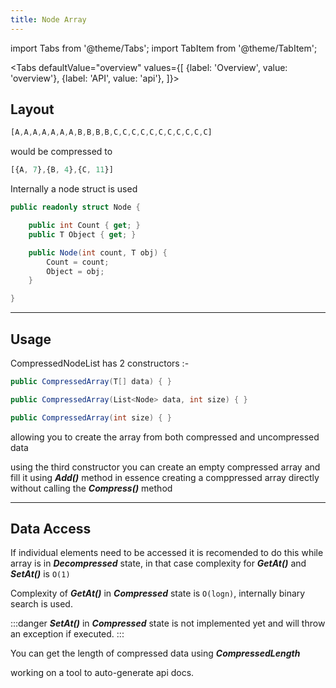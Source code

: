 ```yaml
---
title: Node Array
---
```


import Tabs from '@theme/Tabs';
import TabItem from '@theme/TabItem';

<Tabs
  defaultValue="overview"
  values={[
    {label: 'Overview', value: 'overview'},
    {label: 'API', value: 'api'},
  ]}>
<TabItem value="overview">

## Layout

```javascript title="Uncompressed Array"
[A,A,A,A,A,A,A,B,B,B,B,C,C,C,C,C,C,C,C,C,C,C]
```

would be compressed to

```javascript title="CompressedNodeList"
[{A, 7},{B, 4},{C, 11}]
```

Internally a node struct is used

```csharp title="Node"
public readonly struct Node {

    public int Count { get; }
    public T Object { get; }

    public Node(int count, T obj) {
        Count = count;
        Object = obj;
    }

}
```

---

## Usage

CompressedNodeList has 2 constructors :-

```csharp
public CompressedArray(T[] data) { }

public CompressedArray(List<Node> data, int size) { }

public CompressedArray(int size) { }
```

allowing you to create the array from both compressed and uncompressed data

using the third constructor you can create an empty compressed array and fill it using ***Add()*** method
in essence creating a comppressed array directly without calling the ***Compress()*** method

---

## Data Access

If individual elements need to be accessed it is recomended to do this while array is in ***Decompressed*** state, in that case complexity for ***GetAt()*** and ***SetAt()*** is `O(1)`

Complexity of ***GetAt()*** in ***Compressed*** state is `O(logn)`, internally binary search is used.

:::danger
***SetAt()*** in ***Compressed*** state is not implemented yet and will throw an exception if executed.
:::

You can get the length of compressed data using ***CompressedLength***

</TabItem>
<TabItem value="api">
working on a tool to auto-generate api docs.
</TabItem>
</Tabs>